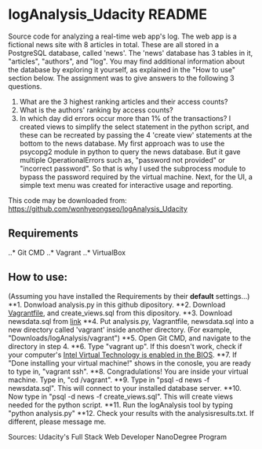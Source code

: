# logAnalysis_Udacity README
Source code for analyzing a real-time web app's log. The web app is a fictional news site
with 8 articles in total. These are all stored in a PostgreSQL database, called 'news'.
The 'news' database has 3 tables in it, "articles", "authors", and "log". You may find
additional information about the database by exploring it yourself, as explained
in the "How to use" section below.
The assignment was to give answers to the following 3 questions.
1) What are the 3 highest ranking articles and their access counts?
2) What is the authors' ranking by access counts?
3) In which day did errors occur more than 1% of the transactions?
I created views to simplify the select statement in the python script, and these
can be recreated by passing the 4 'create view' statements at the bottom to the
news database.
My first approach was to use the psycopg2 module in python to query the news
database. But it gave multiple OperationalErrors such as, "password not provided" 
or "incorrect password". So that is why I used the subprocess module to bypass
the password required by the virtual machine. Next, for the UI, a simple text menu
was created for interactive usage and reporting.

This code may be downloaded from: https://github.com/wonhyeongseo/logAnalysis_Udacity

## Requirements
..* Git CMD
..* Vagrant
..* VirtualBox

## How to use:
(Assuming you have installed the Requirements by their **default** settings...)
**1. Donwload analysis.py in this github dipository.
**2. Download [Vagrantfile](https://github.com/udacity/fullstack-nanodegree-vm), and create_views.sql from this dipository.
**3. Download newsdata.sql from [link](https://d17h27t6h515a5.cloudfront.net/topher/2016/August/57b5f748_newsdata/newsdata.zip)
**4. Put analysis.py, Vagrantfile, newsdata.sql into a new directory called 'vagrant' inside another directory. (For example, "Downloads/logAnalysis/vagrant")
**5. Open Git CMD, and navigate to the directory in step 4.
**6. Type "vagrant up". If this doesn't work, check if your computer's [Intel Virtual Technology is enabled in the BIOS](http://bce.berkeley.edu/enabling-virtualization-in-your-pc-bios.html).
**7. If "Done installing your virtual machine!" shows in the conosle, you are ready to type in,
"vagrant ssh".
**8. Congradulations! You are inside your virtual machine. Type in, "cd /vagrant".
**9. Type in "psql -d news -f newsdata.sql". This will connect to your installed database server.
**10. Now type in "psql -d news -f create_views.sql". This will create views needed for the python script.
**11. Run the logAnalysis tool by typing "python analysis.py"
**12. Check your results with the analysisresults.txt. If different, please message me.

Sources: Udacity's Full Stack Web Developer NanoDegree Program
